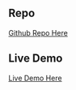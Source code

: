 ## Repo

[Github Repo Here](https://github.com/sonu2311/kisan_interview)

## Live Demo

[Live Demo Here](https://sonu2311.github.io/kisan_interview/)
